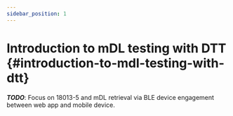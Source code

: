 ```yaml
---
sidebar_position: 1
---
```


# Introduction to mDL testing with DTT {#introduction-to-mdl-testing-with-dtt}

**_TODO_**: Focus on 18013-5 and mDL retrieval via BLE device engagement between web app and mobile device.
